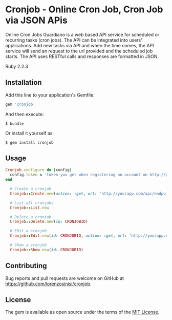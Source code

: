 # Cronjob - Online Cron Job, Cron Job via JSON APis

Online Cron Jobs Guardiano is a web based API service for scheduled or recurring tasks (cron jobs). The API can be integrated into users' applications. Add new tasks via API and when the time comes, the API service will send an request to the url provided and the scheduled job starts. The API uses RESTful calls and responses are formatted in JSON.

Ruby 2.2.3

## Installation

Add this line to your application's Gemfile:

```ruby
gem 'cronjob'
```

And then execute:

    $ bundle

Or install it yourself as:

    $ gem install cronjob

## Usage

```ruby
Cronjob.configure do |config|
  config.token = 'token you get when registering an account on http://guardiano.com'
end
```
```ruby
  # Create a cronjob
  Cronjob::Create.new(action: :get, url: 'http://yourapp.com/api/endpoing/cronjob1', params: 'something=true', cron: '* * * * *')

  # List all cronjobs
  Cronjob::List.new

  # Delete a cronjob
  Cronjob::Delete.new(id: CRONJOBID)

  # Edit a cronjob
  Cronjob::Edit.new(id: CRONJOBID, action: :get, url: 'http://yourapp.com/api/endpoing/cronjob1', params: 'something=true', cron: '* * * * *')

  # Show a cronjob
  Cronjob::Show.new(id: CRONJOBID)
```

## Contributing

Bug reports and pull requests are welcome on GitHub at https://github.com/lorenzosinisi/cronjob.


## License

The gem is available as open source under the terms of the [MIT License](http://opensource.org/licenses/MIT).

